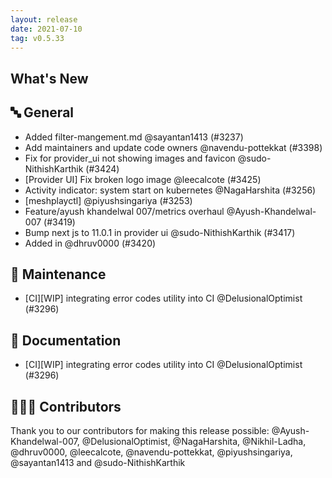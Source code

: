 ```yaml
---
layout: release
date: 2021-07-10
tag: v0.5.33
---
```


## What's New
## 🔤 General
- Added filter-mangement.md @sayantan1413 (#3237)
- Add maintainers and update code owners @navendu-pottekkat (#3398)
- Fix for provider_ui not showing images and favicon @sudo-NithishKarthik (#3424)
- [Provider UI] Fix broken logo image @leecalcote (#3425)
- Activity indicator: system start on kubernetes @NagaHarshita (#3256)
- [meshplayctl]  @piyushsingariya (#3253)
- Feature/ayush khandelwal 007/metrics overhaul @Ayush-Khandelwal-007 (#3419)
- Bump next js to 11.0.1 in provider ui @sudo-NithishKarthik (#3417)
- Added  in  @dhruv0000 (#3420)

## 🧰 Maintenance

- [CI][WIP] integrating error codes utility into CI @DelusionalOptimist (#3296)

## 📖 Documentation

- [CI][WIP] integrating error codes utility into CI @DelusionalOptimist (#3296)

## 👨🏽‍💻 Contributors

Thank you to our contributors for making this release possible:
@Ayush-Khandelwal-007, @DelusionalOptimist, @NagaHarshita, @Nikhil-Ladha, @dhruv0000, @leecalcote, @navendu-pottekkat, @piyushsingariya, @sayantan1413 and @sudo-NithishKarthik
 
